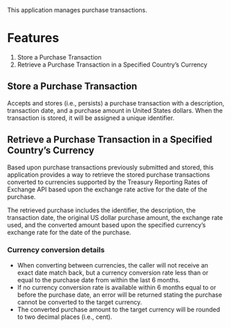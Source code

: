 This application manages purchase transactions.

# Features

1. Store a Purchase Transaction
2. Retrieve a Purchase Transaction in a Specified Country’s Currency

## Store a Purchase Transaction

Accepts and stores (i.e., persists) a purchase transaction with a description, transaction date, and a purchase amount in United States dollars. When the transaction is stored, it will be assigned a unique identifier.

## Retrieve a Purchase Transaction in a Specified Country’s Currency

Based upon purchase transactions previously submitted and stored, this application provides a way to retrieve the stored purchase transactions converted to currencies supported by the Treasury Reporting Rates of Exchange API based upon the exchange rate active for the date of the purchase.

The retrieved purchase includes the identifier, the description, the transaction date, the original US dollar purchase amount, the exchange rate used, and the converted amount based upon the specified currency’s exchange rate for the date of the purchase.

### Currency conversion details

- When converting between currencies, the caller will not receive an exact date match back, but a currency conversion rate less than or equal to the purchase date from within the last 6 months.
- If no currency conversion rate is available within 6 months equal to or before the purchase date, an error will be returned stating the purchase cannot be converted to the target currency.
- The converted purchase amount to the target currency will be rounded to two decimal places (i.e., cent).


